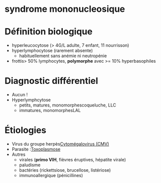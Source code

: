 # syndrome mononucleosique




# Définition biologique


- hyperleucocytose (> 4G/L adulte, 7 enfant, 11 nourrisson) 
- hyperlymphocytose (rarement absente) 
    - habituellement sans anémie ni neutropénie 
- frottis> 50% lymphocytes, **polymorphe** avec >= 10% hyperbasophiles 


# Diagnostic différentiel


- Aucun ! 
- Hyperlymphcytose 
    - petits, matures, monomorphescoqueluche, LLC 
    - immatures, monomorphesLAL 


# Étiologies


- Virus du groupe herpès[Cytomégalovirus (CMV)](epstein-barr-virus-ebv.norg:) 
- Parasite :[Toxoplasmose](toxoplasmose.norg:) 
- Autres
    - virales (**primo VIH**, fièvres éruptives, hépatite virale) 
    - paludisme 
    - bactéries (rickettsiose, brucellose, listériose) 
    - immunoallergique (pénicillines) 

